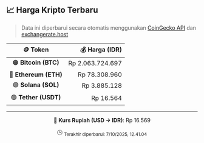 

<!-- HARGA_KRIPTO -->
## 📈 Harga Kripto Terbaru

> Data ini diperbarui secara otomatis menggunakan [CoinGecko API](https://www.coingecko.com/) dan [exchangerate.host](https://exchangerate.host/)

<div align="center">

| 🪙 Token | 💰 Harga (IDR) |
|:------:|---------------:|
| 🟠 **Bitcoin (BTC)**   | Rp 2.063.724.697 |
| 🔵 **Ethereum (ETH)**  | Rp 78.308.960 |
| 🟣 **Solana (SOL)**    | Rp 3.885.128 |
| 🟢 **Tether (USDT)**   | Rp 16.564 |

---

💱 **Kurs Rupiah (USD → IDR)**: Rp 16.569

🕒 <sub>Terakhir diperbarui: 7/10/2025, 12.41.04</sub>

</div>
<!-- /HARGA_KRIPTO -->